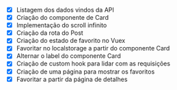 - [X] Listagem dos dados vindos da API
- [X] Criação do componente de Card
- [X] Implementação do scroll infinito
- [X] Criação da rota do Post
- [X] Criação do estado de favorito no Vuex
- [X] Favoritar no localstorage a partir do componente Card
- [X] Alternar o label do componente Card
- [X] Criação de custom hook para lidar com as requisições
- [X] Criação de uma página para mostrar os favoritos
- [X] Favoritar a partir da página de detalhes